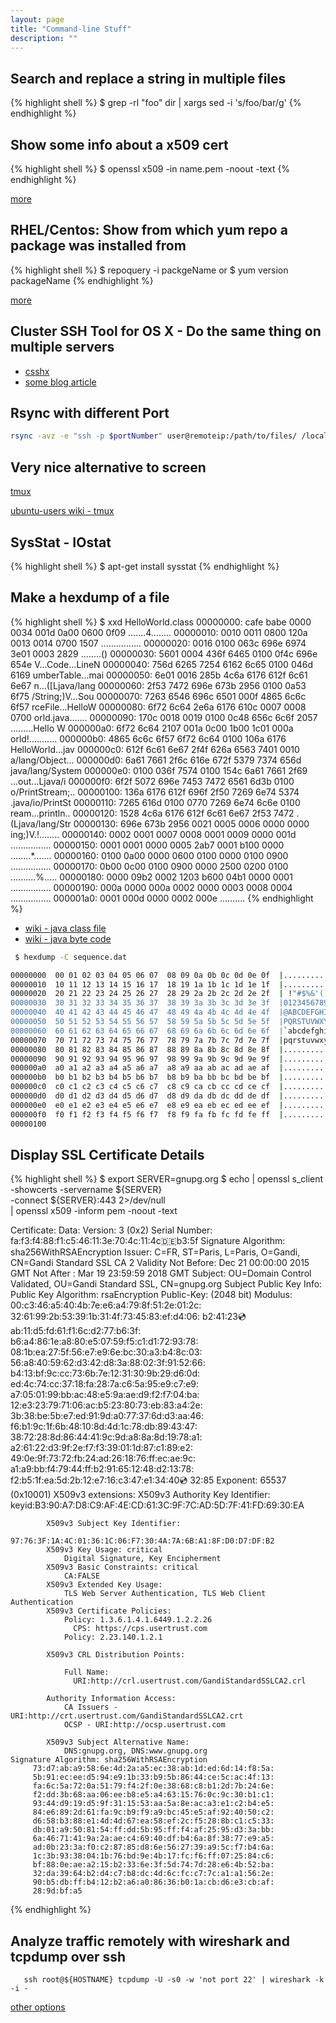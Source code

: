 ```yaml
---
layout: page
title: "Command-line Stuff"
description: ""
---
```






## Search and replace a string in multiple files


{% highlight shell %}
$ grep -rl "foo" dir | xargs sed -i 's/foo/bar/g'
{% endhighlight %}


## Show some info about a x509 cert

 
{% highlight shell %}
$ openssl x509 -in name.pem -noout -text 
{% endhighlight %}


[more](http://operational.io/openssl-commonly-used-commands/)
 
 
 

## RHEL/Centos: Show from which yum repo a package was installed from

{% highlight shell %}
$ repoquery -i packgeName
or
$ yum version packageName
{% endhighlight %}


[more](http://serverfault.com/questions/62026/how-to-know-from-which-yum-repository-a-package-has-been-installed)

 
## Cluster SSH Tool for OS X - Do the same thing on multiple servers

* [csshx](https://github.com/brockgr/csshx)
* [some blog article](https://www.outsideopen.com/csshx/)


## Rsync with different Port

```bash
rsync -avz -e "ssh -p $portNumber" user@remoteip:/path/to/files/ /local/path/
```




## Very nice alternative to screen



[tmux](https://tmux.github.io/)

[ubuntu-users wiki - tmux](https://wiki.ubuntuusers.de/tmux/)


## SysStat - IOstat

{% highlight shell %}
$ apt-get install sysstat
{% endhighlight %}



## Make a hexdump of a file

{% highlight shell %}
$ xxd HelloWorld.class
00000000: cafe babe 0000 0034 001d 0a00 0600 0f09  .......4........
00000010: 0010 0011 0800 120a 0013 0014 0700 1507  ................
00000020: 0016 0100 063c 696e 6974 3e01 0003 2829  .....<init>...()
00000030: 5601 0004 436f 6465 0100 0f4c 696e 654e  V...Code...LineN
00000040: 756d 6265 7254 6162 6c65 0100 046d 6169  umberTable...mai
00000050: 6e01 0016 285b 4c6a 6176 612f 6c61 6e67  n...([Ljava/lang
00000060: 2f53 7472 696e 673b 2956 0100 0a53 6f75  /String;)V...Sou
00000070: 7263 6546 696c 6501 000f 4865 6c6c 6f57  rceFile...HelloW
00000080: 6f72 6c64 2e6a 6176 610c 0007 0008 0700  orld.java.......
00000090: 170c 0018 0019 0100 0c48 656c 6c6f 2057  .........Hello W
000000a0: 6f72 6c64 2107 001a 0c00 1b00 1c01 000a  orld!...........
000000b0: 4865 6c6c 6f57 6f72 6c64 0100 106a 6176  HelloWorld...jav
000000c0: 612f 6c61 6e67 2f4f 626a 6563 7401 0010  a/lang/Object...
000000d0: 6a61 7661 2f6c 616e 672f 5379 7374 656d  java/lang/System
000000e0: 0100 036f 7574 0100 154c 6a61 7661 2f69  ...out...Ljava/i
000000f0: 6f2f 5072 696e 7453 7472 6561 6d3b 0100  o/PrintStream;..
00000100: 136a 6176 612f 696f 2f50 7269 6e74 5374  .java/io/PrintSt
00000110: 7265 616d 0100 0770 7269 6e74 6c6e 0100  ream...println..
00000120: 1528 4c6a 6176 612f 6c61 6e67 2f53 7472  .(Ljava/lang/Str
00000130: 696e 673b 2956 0021 0005 0006 0000 0000  ing;)V.!........
00000140: 0002 0001 0007 0008 0001 0009 0000 001d  ................
00000150: 0001 0001 0000 0005 2ab7 0001 b100 0000  ........*.......
00000160: 0100 0a00 0000 0600 0100 0000 0100 0900  ................
00000170: 0b00 0c00 0100 0900 0000 2500 0200 0100  ..........%.....
00000180: 0000 09b2 0002 1203 b600 04b1 0000 0001  ................
00000190: 000a 0000 000a 0002 0000 0003 0008 0004  ................
000001a0: 0001 000d 0000 0002 000e                 ..........
{% endhighlight %}

* [wiki - java class file](https://en.wikipedia.org/wiki/Java_class_file)
* [wiki - java byte code](https://en.wikipedia.org/wiki/Java_bytecode)

``` bash
 $ hexdump -C sequence.dat

00000000  00 01 02 03 04 05 06 07  08 09 0a 0b 0c 0d 0e 0f  |................|
00000010  10 11 12 13 14 15 16 17  18 19 1a 1b 1c 1d 1e 1f  |................|
00000020  20 21 22 23 24 25 26 27  28 29 2a 2b 2c 2d 2e 2f  | !"#$%&'()*+,-./|
00000030  30 31 32 33 34 35 36 37  38 39 3a 3b 3c 3d 3e 3f  |0123456789:;<=>?|
00000040  40 41 42 43 44 45 46 47  48 49 4a 4b 4c 4d 4e 4f  |@ABCDEFGHIJKLMNO|
00000050  50 51 52 53 54 55 56 57  58 59 5a 5b 5c 5d 5e 5f  |PQRSTUVWXYZ[\]^_|
00000060  60 61 62 63 64 65 66 67  68 69 6a 6b 6c 6d 6e 6f  |`abcdefghijklmno|
00000070  70 71 72 73 74 75 76 77  78 79 7a 7b 7c 7d 7e 7f  |pqrstuvwxyz{|}~.|
00000080  80 81 82 83 84 85 86 87  88 89 8a 8b 8c 8d 8e 8f  |................|
00000090  90 91 92 93 94 95 96 97  98 99 9a 9b 9c 9d 9e 9f  |................|
000000a0  a0 a1 a2 a3 a4 a5 a6 a7  a8 a9 aa ab ac ad ae af  |................|
000000b0  b0 b1 b2 b3 b4 b5 b6 b7  b8 b9 ba bb bc bd be bf  |................|
000000c0  c0 c1 c2 c3 c4 c5 c6 c7  c8 c9 ca cb cc cd ce cf  |................|
000000d0  d0 d1 d2 d3 d4 d5 d6 d7  d8 d9 da db dc dd de df  |................|
000000e0  e0 e1 e2 e3 e4 e5 e6 e7  e8 e9 ea eb ec ed ee ef  |................|
000000f0  f0 f1 f2 f3 f4 f5 f6 f7  f8 f9 fa fb fc fd fe ff  |................|
00000100
```


## Display SSL Certificate Details

{% highlight shell %}
$ export SERVER=gnupg.org
$ echo | openssl s_client -showcerts -servername ${SERVER}  \
                      -connect ${SERVER}:443 2>/dev/null  \
                      | openssl x509 -inform pem -noout -text


Certificate:
    Data:
        Version: 3 (0x2)
        Serial Number:
            fa:f3:f4:88:f1:c5:46:11:3e:70:4c:11:4c:de:b3:5f
    Signature Algorithm: sha256WithRSAEncryption
        Issuer: C=FR, ST=Paris, L=Paris, O=Gandi, CN=Gandi Standard SSL CA 2
        Validity
            Not Before: Dec 21 00:00:00 2015 GMT
            Not After : Mar 19 23:59:59 2018 GMT
        Subject: OU=Domain Control Validated, OU=Gandi Standard SSL, CN=gnupg.org
        Subject Public Key Info:
            Public Key Algorithm: rsaEncryption
                Public-Key: (2048 bit)
                Modulus:
                    00:c3:46:a5:40:4b:7e:e6:a4:79:8f:51:2e:01:2c:
                    32:61:99:2b:53:39:1b:31:4f:73:45:83:ef:d4:06:
                    b2:41:23:cd:ab:11:d5:fd:61:f1:6c:d2:77:b6:3f:
                    b6:a4:86:1e:a8:80:e5:07:59:f5:c1:d1:72:93:78:
                    08:1b:ea:27:5f:56:e7:e9:6e:bc:30:a3:b4:8c:03:
                    56:a8:40:59:62:d3:42:d8:3a:88:02:3f:91:52:66:
                    b4:13:bf:9c:cc:73:6b:7e:12:31:30:9b:29:d6:0d:
                    ed:4c:74:cc:37:18:fa:28:7a:c6:5a:95:e9:c7:e9:
                    a7:05:01:99:bb:ac:48:e5:9a:ae:d9:f2:f7:04:ba:
                    12:e3:23:79:71:06:ac:b5:23:80:73:eb:83:a4:2e:
                    3b:38:be:5b:e7:ed:91:9d:a0:77:37:6d:d3:aa:46:
                    f6:b1:9c:1f:6b:48:10:8d:4d:1c:78:db:89:43:47:
                    38:72:28:8d:86:44:41:9c:9d:a8:8a:8d:19:78:a1:
                    a2:61:22:d3:9f:2e:f7:f3:39:01:1d:87:c1:89:e2:
                    49:0e:9f:73:72:fb:24:ad:26:18:76:ff:ec:ae:9c:
                    a1:a9:bb:f4:79:44:ff:b2:91:65:12:48:d2:13:78:
                    f2:b5:1f:ea:5d:2b:12:e7:16:c3:47:e1:34:40:cd:
                    32:85
                Exponent: 65537 (0x10001)
        X509v3 extensions:
            X509v3 Authority Key Identifier:
                keyid:B3:90:A7:D8:C9:AF:4E:CD:61:3C:9F:7C:AD:5D:7F:41:FD:69:30:EA

            X509v3 Subject Key Identifier:
                97:76:3F:1A:4C:01:36:1C:06:F7:30:4A:7A:6B:A1:8F:D0:D7:DF:B2
            X509v3 Key Usage: critical
                Digital Signature, Key Encipherment
            X509v3 Basic Constraints: critical
                CA:FALSE
            X509v3 Extended Key Usage:
                TLS Web Server Authentication, TLS Web Client Authentication
            X509v3 Certificate Policies:
                Policy: 1.3.6.1.4.1.6449.1.2.2.26
                  CPS: https://cps.usertrust.com
                Policy: 2.23.140.1.2.1

            X509v3 CRL Distribution Points:

                Full Name:
                  URI:http://crl.usertrust.com/GandiStandardSSLCA2.crl

            Authority Information Access:
                CA Issuers - URI:http://crt.usertrust.com/GandiStandardSSLCA2.crt
                OCSP - URI:http://ocsp.usertrust.com

            X509v3 Subject Alternative Name:
                DNS:gnupg.org, DNS:www.gnupg.org
    Signature Algorithm: sha256WithRSAEncryption
         73:d7:ab:a9:58:6e:4d:2a:a5:ec:38:ab:1d:ed:6d:14:f8:5a:
         5b:91:ec:ee:d5:94:e9:1b:33:b9:5b:86:44:ce:5c:ac:4f:13:
         fa:6c:5a:72:0a:51:79:f4:2f:0e:38:68:c8:b1:2d:7b:24:6e:
         f2:dd:3b:68:aa:06:ee:b8:e5:a4:63:15:76:0c:9c:30:b1:c1:
         93:44:d9:19:d5:9f:31:15:53:aa:5a:8e:ac:a3:e1:c2:b4:e5:
         84:e6:89:2d:61:fa:9c:b9:f9:a9:bc:45:e5:af:92:40:50:c2:
         d6:58:b3:88:e1:4d:4d:67:ea:58:ef:2c:f5:28:8b:c1:c5:33:
         db:01:a9:50:81:54:ff:dd:5b:95:ff:f4:af:25:95:d3:3a:bb:
         6a:46:71:41:9a:2a:ae:c4:69:40:df:b4:6a:8f:38:77:e9:a5:
         ad:0b:23:3a:f0:c2:87:85:d8:6e:56:27:39:a9:5c:f7:b4:6a:
         1c:3b:93:38:04:1b:76:bd:9e:4b:17:fc:f6:ff:07:25:84:c6:
         bf:88:0e:ae:a2:15:b2:33:6e:3f:5d:74:7d:28:e6:4b:52:ba:
         32:da:39:64:b2:d4:c7:b8:dc:4d:6c:fc:c7:7c:a1:a1:56:2e:
         90:b5:db:ff:b4:12:b2:a6:a0:86:36:b0:1a:cb:d6:e3:cb:af:
         28:9d:bf:a5
{% endhighlight %}



## Analyze traffic remotely with wireshark and tcpdump over ssh

```
   ssh root@${HOSTNAME} tcpdump -U -s0 -w 'not port 22' | wireshark -k -i -
```


[other options](https://www.commandlinefu.com/commands/view/4373/analyze-traffic-remotely-over-ssh-w-wireshark)


